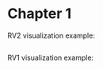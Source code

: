 # Chapter 1

RV2 visualization example: 

<div class="flex-container vis_block" style="position:relative; margin-left:-75px; margin-right:-75px; display: flex;">
	<object type="image/svg+xml" class="ex1 code_panel" data="vis_code.svg"></object>
	<object type="image/svg+xml" class="ex1 tl_panel" data="vis_timeline.svg" style="width: auto;" onmouseenter="helpers('ex1')"></object>
</div>


RV1 visualization example:

<div class="flex-container vis_block" style="position:relative; margin-left:-75px; margin-right:-75px; display: flex;">
	<object type="image/svg+xml" class="ex2 code_panel" data="ex-assets/vis_code.svg"></object>
	<object type="image/svg+xml" class="ex2 tl_panel" data="ex-assets/vis_timeline.svg" style="width: auto;" onmouseenter="helpers('ex2')"></object>
</div>
